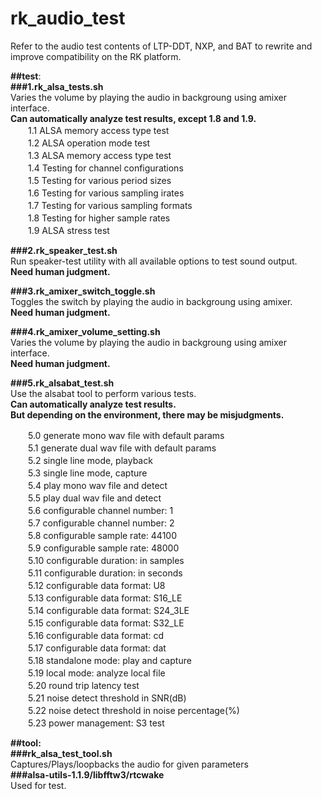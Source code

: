 # rk_audio_test
Refer to the audio test contents of LTP-DDT, NXP, and BAT to rewrite and improve compatibility on the RK platform.

**##test**:  
**###1.rk_alsa_tests.sh**  
  Varies the volume by playing the audio in backgroung using amixer interface.  
  **Can automatically analyze test results, except 1.8 and 1.9.**  
　　1.1 ALSA memory access type test  
　　1.2 ALSA operation mode test  
　　1.3 ALSA memory access type test  
　　1.4 Testing for channel configurations  
　　1.5 Testing for various period sizes  
　　1.6 Testing for various sampling irates  
　　1.7 Testing for various sampling formats  
　　1.8 Testing for higher sample rates  
　　1.9 ALSA stress test  
  
**###2.rk_speaker_test.sh**  
  Run speaker-test utility with all available options to test sound output.  
  **Need human judgment.**  

**###3.rk_amixer_switch_toggle.sh**  
  Toggles the switch by playing the audio in backgroung using amixer.  
  **Need human judgment.**  

**###4.rk_amixer_volume_setting.sh**  
  Varies the volume by playing the audio in backgroung using amixer interface.  
  **Need human judgment.**  

**###5.rk_alsabat_test.sh**  
  Use the alsabat tool to perform various tests.  
  **Can automatically analyze test results.**  
  **But depending on the environment, there may be misjudgments.**  
  
　　5.0 generate mono wav file with default params  
　　5.1 generate dual wav file with default params  
　　5.2 single line mode, playback  
　　5.3 single line mode, capture  
　　5.4 play mono wav file and detect  
　　5.5 play dual wav file and detect  
　　5.6 configurable channel number: 1  
　　5.7 configurable channel number: 2  
　　5.8 configurable sample rate: 44100  
　　5.9 configurable sample rate: 48000  
　　5.10 configurable duration: in samples  
　　5.11 configurable duration: in seconds  
　　5.12 configurable data format: U8  
　　5.13 configurable data format: S16_LE  
　　5.14 configurable data format: S24_3LE  
　　5.15 configurable data format: S32_LE  
　　5.16 configurable data format: cd  
　　5.17 configurable data format: dat  
　　5.18 standalone mode: play and capture  
　　5.19 local mode: analyze local file  
　　5.20 round trip latency test  
　　5.21 noise detect threshold in SNR(dB)  
　　5.22 noise detect threshold in noise percentage(%)  
　　5.23 power management: S3 test  

**##tool:**  
**###rk_alsa_test_tool.sh**  
  Captures/Plays/loopbacks the audio for given parameters  
**###alsa-utils-1.1.9/libfftw3/rtcwake**  
  Used for test.  
